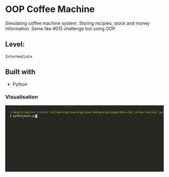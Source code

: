 # OOP Coffee Machine

Simulating coffee machine system.
Storing recipies, stock and money information.
Same like #015 challenge but using OOP.

## Level:
    Intermediate

## Built with
* Python

### Visualisation

![](visualisation.gif)
